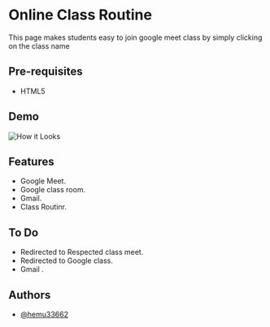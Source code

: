 Online Class Routine 
===================================

This page makes students easy to join google meet class by simply clicking on the class name


Pre-requisites
--------------

- HTML5

## Demo

![How it Looks]([https://github.com/hemu33662/classs_routine/blob/main/CLass_demo.png])


## Features

- Google Meet.
- Google class room.
- Gmail.
- Class Routinr.



## To Do

- Redirected to Respected class meet.
- Redirected to Google class.
- Gmail .

## Authors

- [@hemu33662](https://github.com/hemu33662)
